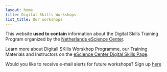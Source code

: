 ```yaml
---
layout: home
title: Digital Skills Workshops
list_title: Our workshops
---
```


This website **used to contain** information about the Digital Skills Training Program organized by the [Netherlands eScience Center](http://esciencecenter.nl/).

Learn more about Digitall SKills Worskhop Programme, our Training Materials and Instructors on the [eScience Center Digital Skills Page](https://www.esciencecenter.nl/digital-skills/).

Would you like to receive e-mail alerts for future workshops? Sign up [here](https://esciencecenter.us8.list-manage.com/subscribe/post?u=a0a563ca342f1949246a9f92f&id=31bfc2303d)
